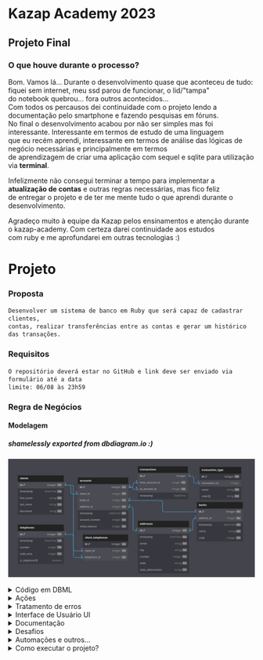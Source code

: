 # Kazap Academy 2023
## Projeto **Final**

### O que houve durante o processo?
Bom. Vamos lá...
  Durante o desenvolvimento quase que aconteceu de tudo: fiquei sem internet, meu ssd parou de funcionar, o lid/"tampa"  
do notebook quebrou... fora outros acontecidos...  
  Com todos os percausos dei continuidade com o projeto lendo a documentação pelo smartphone e fazendo pesquisas em fóruns.  
No final o desenvolvimento acabou por não ser simples mas foi interessante. Interessante em termos de estudo de uma linguagem  
que eu recém aprendi, interessante em termos de análise das lógicas de negócio necessárias e principalmente em termos  
de aprendizagem de criar uma aplicação com sequel e sqlite para utilização via **terminal**.

  Infelizmente não consegui terminar a tempo para implementar a **atualização de contas** e outras regras necessárias, mas fico feliz  
de entregar o projeto e de ter me mente tudo o que aprendi durante o desenvolvimento.

  Agradeço muito à equipe da Kazap pelos ensinamentos e atenção durante o kazap-academy. Com certeza darei continuidade aos estudos  
com ruby e me aprofundarei em outras tecnologias :)

# Projeto
### Proposta
```
Desenvolver um sistema de banco em Ruby que será capaz de cadastrar clientes,
contas, realizar transferências entre as contas e gerar um histórico das transações.
```

### Requisitos
```
O repositório deverá estar no GitHub e link deve ser enviado via formulário até a data
limite: 06/08 às 23h59
```
### Regra de Negócios
#### Modelagem
##### shamelessly exported from dbdiagram.io :)

![Modelagem](https://github.com/adal877/kazap-2023-projeto-final/blob/dev/documents/images/projeto_final_modelagem.jpeg)
<details>
  <summary>Código em DBML</summary>
  ![Código fonte + models](https://dbdiagram.io/d/64c53bae02bd1c4a5ee83b7c)

  ```sql
  Table clients {
    id integer [primary key, increment, not null, unique]
    timestamp DateTime [not null]
    first_name string [not null]
    last_name string [not null]
    document string [not null]
  }

  Table accounts {
    id integer [primary key, increment, not null, unique]
    client_id integer [ref: > clients.id, increment, not null]
    bank_id integer [ref: > banks.id, not null]
    address_id integer [ref: > addresses.id, not null]
    timestamp DateTime [not null]
    account_number integer [not null]
    initial_balance integer [not null]
  }

  Table banks {
    id integer [primary key, increment, not null, unique]
    address_id integer [ref: < addresses.id, unique, not null]
    timestamp DateTime [not null]
    name string [not null]
    code integer [not null]
  }

  Table addresses {
    id integer [primary key, increment, not null, unique]
    timestamp DateTime [not null]
    street string [not null]
    city string [not null]
    number integer [not null]
    state string [not null]
    state_abbreviation string [not null]
  }

  Table telephones {
    id integer [primary key, increment, not null, unique]
    timestamp DateTime [not null]
    number integer [not null]
    code_area integer [not null]
    is_cellphone boolean [default: true]
  }

  Table client_telephones {
    id integer [primary key, increment, not null, unique]
    client_id integer [ref: > clients.id, not null]
    telephone_id integer [ref: > telephones.id, not null]
  }

  Table transactions {
    id integer [primary key]
    from_account_id integer [ref: > accounts.id, not null]
    to_account_id integer [ref: > accounts.id, not null]
    timestamp DateTime
  }

  Table transaction_type {
    id integer [primary key, not null, unique]
    transaction_id integer [ref: > transactions.id]
    name string [not null]
    code string [default: "P", not null, note: "[P]ix, [T]ed, [W]ithdral, [D]ebit"]
  }
  ```
</details>

<details>
<summary>Ações</summary>

### Clientes
#### O sistema deve permitir o cadastro de novos clientes:
1. Armazenar dados como nome, documento (CPF/CNPJ), endereço e telefone;
2. Adicionar validação dos dados.

### Contas
#### Permitir a criação, edição e exclusão de contas:
1. Cada conta deve ter um número único;
2. Um Cliente pode ter várias contas, mas a conta pertence apenas à um Cliente;
3. O saldo inicial da conta deve ser definido como zero.

### Depósitos
#### Ação que irá adicionar fundos à uma determinada conta:
1. O valor do depósito deve ser somado ao saldo atual da conta.

### Saques
#### Ação para remover fundos de uma determinada conta:
1. O valor do saque deve ser subtraído do saldo atual da conta.
2. Caso o saldo atual não seja suficiente, o sistema deve informar a situação e solicitar
uma confirmação do uso do limite do cheque especial.

### Cheque Especial
#### Por padrão, todas as contas terão 100 reais de limite para o cheque especial, não deve
#### ser possível ter um saldo menor que -100;
1. No próximo depósito realizado na conta com saldo negativo devido ao cheque
especial, o valor depositado deve ser usado primeiramente para cobrir o saldo
negativo antes de ser adicionado ao saldo disponível.

### Consulta de Saldo
#### Opção para exibir o saldo disponível de uma determinada conta.

### Transferências
#### Permitir a realização de transferências de uma conta para outra:
1. O valor transferido deve ser subtraído da conta de origem e adicionado ao saldo da
conta de destino;
2. Caso o saldo atual da conta de origem for insuficiente, o sistema não deve realizar a
transação e informar o motivo;
3. Tipo de transferências e taxas:
3.1 TED: Para transferências nessa modalidade será cobrado uma taxa de 1% do valor
transferido;
3.1.a Não será cobrado taxa quando as duas contas forem de mesma
titularidade**.**
3.2 PIX: Nessa modalidade não será cobrado taxa.

### Extrato de Transações
#### Fornecer um extrato com as últimas transações realizadas em uma conta específica;
1. Deve incluir informações como data, tipo de transação:
1.1 Depósito;
1.2 Saque;
1.3 Transferências PIX ou TED:
1.3.a Origem e destion
2. Além de exibir em tela, o sistema deve suportar exportação para arquivos CSV ou
JSON:
2.1 Lembre-se de gerar cada arquivo com identificador único (Timestamp, uuid).
</details>

<details>
<summary>Tratamento de erros</summary>

O sistema deve lidar de forma adequada com possíveis erros, como tentativas de
saque ou transferência com valores inválidos, contas inexistentes, entre outros.
Mensagens de erro claras e informativas devem ser fornecidas ao operador em caso
de problemas.

</details>

<details>
<summary>Interface de Usuário UI</summary>

O sistema deve oferecer uma interface de usuário básica para que o operador possa
interagir com as funcionalidades de forma mais amigável. A UI pode ser simples,
baseada em linha de comando ou utilizando alguma gem para tornar a interface mais
amigável, por exemplo, rainbow.

</details>

<details>
<summary>Documentação</summary>

O projeto deve estar documentado, incluindo instruções claras sobre como executar o
sistema, detalhes sobre a estrutura do banco de dados, diagrama e como utilizar as
funcionalidades.

1. Utilize o arquivo README.md
</details>

<details>
<summary>Desafios</summary>
Adicione a lógica de taxa de juros acumulados diariamente para o cheque especial:

- Taxa de juros diária: 0,23%
- Quando uma operação for realizada e o saldo for insuficiente, o sistema irá informar
a situação e solicitar a confirmação do uso do limite, adicione a informação sobre a
taxa de juros diária que será aplicada diariamente ao saldo devedor;
- No próximo depósito, o cliente deverá depositar um valor para cobrir o saldo
devedor e a taxa de juros acumulada;
- Adicione as informações de saldo devedor e taxa de juros acumulada até o
momento, na funcionalidade de consulta de saldo;
</details>

<details>
<summary>Automações e outros...</summary>

## Ambiente
<details>
<summary>Gerando migrations</summary>

##### Para facilitar a criação dos arquivos de migration eu criei um script em bash
```bash
#!/bin/env bash

gen_migration() {
	for i in ${@}; do
		local mig_code="$(date +%s)"
		local file_name="${mig_code}_create_${i}.rb"
		touch "${file_name}" && echo "${file_name}: DONE" || echo "${file_name}: FAILED"
		sleep 1
	done
}
```
#### Utilização:
```bash
# Array com os nomes dos arquivos/models
migrations=("accounts" "clients" "telephones" "clients_telephones" "transactions" "addresses" "transaction_types" "banks")

# Chamando a função
gen_migration $migrations
```
</details>
</details>

<details>
<summary>Como executar o projeto?</summary>

Instale as dependências
```bash
$ bundle install
```
Em caso de erro com o sequel, instale-o diretamente utilizando ```gem```
```bash
$ gem install sequel
```

Depois de instalado todas as dependências, execute o comando a baixo para gerar o banco de dados
```bash
$ sequel -m migrations sqlite://db/bank.db
```

Agora é só executarmos :D
```bash
$ ruby app.rb
```
</details>
